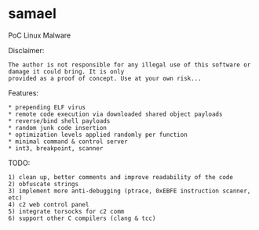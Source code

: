 # samael
PoC Linux Malware

Disclaimer:

	The author is not responsible for any illegal use of this software or damage it could bring. It is only
	provided as a proof of concept. Use at your own risk...

Features:

	* prepending ELF virus
	* remote code execution via downloaded shared object payloads
	* reverse/bind shell payloads
	* random junk code insertion
	* optimization levels applied randomly per function
	* minimal command & control server
	* int3, breakpoint, scanner
	
TODO:

	1) clean up, better comments and improve readability of the code
	2) obfuscate strings
	3) implement more anti-debugging (ptrace, 0xEBFE instruction scanner, etc)
	4) c2 web control panel
	5) integrate torsocks for c2 comm
	6) support other C compilers (clang & tcc)
